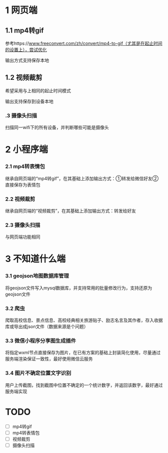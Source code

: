 # 1 网页端

## 1.1 mp4转gif

参考https://www.freeconvert.com/zh/convert/mp4-to-gif（尤其是在起止时间的设置上），尝试优化

输出方式支持保存本地

## 1.2 视频裁剪

希望采用与上相同的起止时间模式

输出支持保存到设备本地

### .3 摄像头扫描

扫描同一wifi下的所有设备，并判断哪些可能是摄像头

# 2 小程序端

### 2.1 mp4转表情包

继承自网页端的“mp4转gif”，在其基础上添加输出方式：①转发给微信好友②直接保存为表情包

### 2.2 视频裁剪

继承自网页端的“视频裁剪”，在其基础上添加输出方式：转发给好友

### 2.3 摄像头扫描

与网页端功能相同

# 3 不知道什么端

### 3.1 geojson地图数据库管理

将geojson文件写入mysql数据库，并支持常用的批量修改行为，支持还原为geojson文件

### 3.2 爬虫

爬取高校信息、景点信息、高校经典相关旅游贴子、励志名言及其作者，存入收据库或导出成json文件（数据来源是个问题）

### 3.3 微信小程序分享图生成插件

将指定wxml节点直接保存为图片，在已有方案的基础上封装简化使用，尽量通过服务端渲染保证一致性，最好使用微信云服务

### 3.4 图片不确定位置文字识别

用户上传截图，找到截图中位置不确定的一个统计数字，并返回该数字，最好通过服务端实现

# TODO

- [ ] mp4转gif
- [ ] mp4转表情包
- [ ] 视频裁剪
- [ ] 摄像头扫描